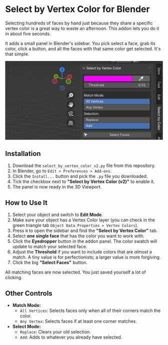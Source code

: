 # Select by Vertex Color for Blender

Selecting hundreds of faces by hand just because they share a specific vertex color is a great way to waste an afternoon. This addon lets you do it in about five seconds.

It adds a small panel in Blender's sidebar. You pick select a face, grab its color, click a button, and all the faces with that same color get selected. It's that simple.

![Screenshot of the addon's UI panel in Blender](SelectByVertexColor.png)

## Installation

1.  Download the `select_by_vertex_color_v2.py` file from this repository.
2.  In Blender, go to `Edit > Preferences > Add-ons`.
3.  Click the `Install...` button and pick the `.py` file you downloaded.
4.  Tick the checkbox next to **"Select by Vertex Color (v2)"** to enable it.
5.  The panel is now ready in the 3D Viewport.

## How to Use It

1.  Select your object and switch to **Edit Mode**.
2.  Make sure your object has a Vertex Color layer (you can check in the green triangle tab `Object Data Properties > Vertex Colors`).
3.  Press `N` to open the sidebar and find the **"Select by Vertex Color"** tab.
4.  Select **one single face** that has the color you want to work with.
5.  Click the **Eyedropper** button in the addon panel. The color swatch will update to match your selected face.
6.  Adjust the **Threshold** if you want to include colors that are *almost* a match. A tiny value is for perfectionists; a larger value is more forgiving.
7.  Click the big **"Select Faces"** button.

All matching faces are now selected. You just saved yourself a lot of clicking.


## Other Controls

*   **Match Mode:**
    *   `All Vertices`: Selects faces only when all of their corners match the color.
    *   `Any Vertex`: Selects faces if at least one corner matches.
*   **Select Mode:**
    *   `Replace`: Clears your old selection.
    *   `Add`: Adds to whatever you already have selected.

